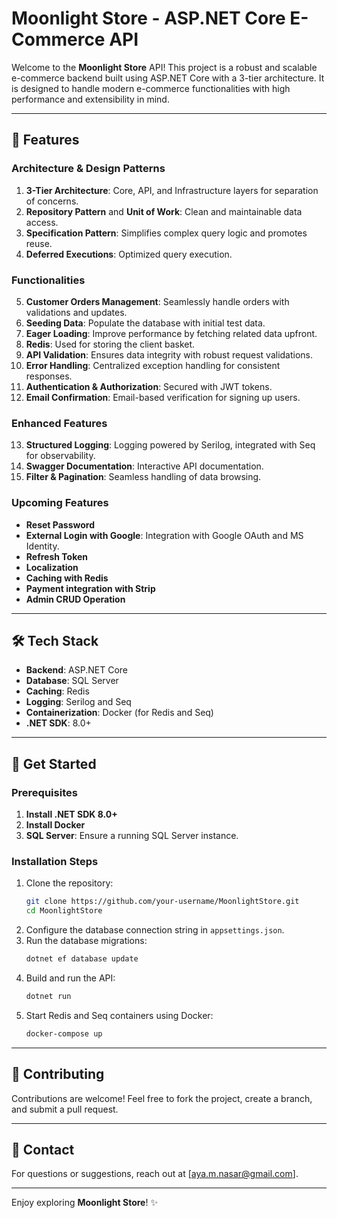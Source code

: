 # Moonlight Store - ASP.NET Core E-Commerce API

Welcome to the **Moonlight Store** API! This project is a robust and scalable e-commerce backend built using ASP.NET Core with a 3-tier architecture. It is designed to handle modern e-commerce functionalities with high performance and extensibility in mind.

---

## 🚀 Features

### **Architecture & Design Patterns**
1. **3-Tier Architecture**: Core, API, and Infrastructure layers for separation of concerns.
2. **Repository Pattern** and **Unit of Work**: Clean and maintainable data access.
3. **Specification Pattern**: Simplifies complex query logic and promotes reuse.
4. **Deferred Executions**: Optimized query execution.

### **Functionalities**
5. **Customer Orders Management**: Seamlessly handle orders with validations and updates.
6. **Seeding Data**: Populate the database with initial test data.
7. **Eager Loading**: Improve performance by fetching related data upfront.
8. **Redis**: Used for storing the client basket.
9. **API Validation**: Ensures data integrity with robust request validations.
10. **Error Handling**: Centralized exception handling for consistent responses.
11. **Authentication & Authorization**: Secured with JWT tokens.
12. **Email Confirmation**: Email-based verification for signing up users.

### **Enhanced Features**
13. **Structured Logging**: Logging powered by Serilog, integrated with Seq for observability.
14. **Swagger Documentation**: Interactive API documentation.
15. **Filter & Pagination**: Seamless handling of data browsing.

### **Upcoming Features**
- **Reset Password**
- **External Login with Google**: Integration with Google OAuth and MS Identity.
- **Refresh Token**
- **Localization**
- **Caching with Redis**
- **Payment integration with Strip**
- **Admin CRUD Operation**

---

## 🛠️ Tech Stack

- **Backend**: ASP.NET Core
- **Database**: SQL Server
- **Caching**: Redis
- **Logging**: Serilog and Seq
- **Containerization**: Docker (for Redis and Seq)
- **.NET SDK**: 8.0+

---

## 📝 Get Started

### Prerequisites
1. **Install .NET SDK 8.0+**
2. **Install Docker**
3. **SQL Server**: Ensure a running SQL Server instance.

### Installation Steps
1. Clone the repository:
   ```bash
   git clone https://github.com/your-username/MoonlightStore.git
   cd MoonlightStore
   ```
2. Configure the database connection string in `appsettings.json`.
3. Run the database migrations:
   ```bash
   dotnet ef database update
   ```
4. Build and run the API:
   ```bash
   dotnet run
   ```
5. Start Redis and Seq containers using Docker:
   ```bash
   docker-compose up
   ```

---

## 🤝 Contributing

Contributions are welcome! Feel free to fork the project, create a branch, and submit a pull request.  

---

## 📧 Contact

For questions or suggestions, reach out at [aya.m.nasar@gmail.com].

---

Enjoy exploring **Moonlight Store**! ✨
